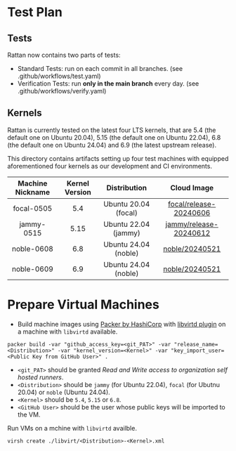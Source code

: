 # Test Plan

## Tests

Rattan now contains two parts of tests:

* Standard Tests: run on each commit in all branches. (see .github/workflows/test.yaml) 
* Verification Tests: run **only in the main branch** every day. (see .github/workflows/verify.yaml)

## Kernels
Rattan is currently tested on the latest four LTS kernels, that are 5.4 (the default one on Ubuntu 20.04), 5.15 (the default one on Ubuntu 22.04), 6.8 (the default one on Ubuntu 24.04) and 6.9 (the latest upstream release).

This directory contains artifacts setting up four test machines with equipped aforementioned four kernels as our development and CI environments.

| Machine Nickname | Kernel Version | Distribution | Cloud Image |
| :---: | :---: | :---: | :---: |
| focal-0505 | 5.4 | Ubuntu 20.04 (focal) | [focal/release-20240606](https://cloud-images.ubuntu.com/releases/focal/release-20230908/ubuntu-20.04-server-cloudimg-amd64-disk-kvm.img) |
| jammy-0515 | 5.15 | Ubuntu 22.04 (jammy) | [jammy/release-20240612](https://cloud-images.ubuntu.com/releases/22.04/release-20230914/ubuntu-22.04-server-cloudimg-amd64-disk-kvm.img) |
| noble-0608 | 6.8 | Ubuntu 24.04 (noble) | [noble/20240521](https://cloud-images.ubuntu.com/releases/24.04/release-20240608/ubuntu-24.04-server-cloudimg-amd64.img) |
| noble-0609 | 6.9 | Ubuntu 24.04 (noble) | [noble/20240521](https://cloud-images.ubuntu.com/releases/24.04/release-20240608/ubuntu-24.04-server-cloudimg-amd64.img) |

# Prepare Virtual Machines

* Build machine images using [Packer by HashiCorp](https://www.packer.io/) with [libvirtd plugin](https://developer.hashicorp.com/packer/plugins/builders/libvirt) on a machine with `libvirtd` available.

```shell
packer build -var "github_access_key=<git_PAT>" -var "release_name=<Distribution>" -var "kernel_version=<Kernel>" -var "key_import_user=<Public Key from GitHub User>" .
```

* `<git_PAT>` should be granted *Read and Write access to organization self hosted runners*.
* `<Distribution>` should be `jammy` (for Ubuntu 22.04), `focal` (for Ubutnu 20.04) or `noble` (Ubuntu 24.04).
* `<Kernel>` should be `5.4`, `5.15` or `6.8`.
* `<GitHub User>` should be the user whose public keys will be imported to the VM.


Run VMs on a mchine with `libvirtd` availble.

```shell
virsh create ./libvirt/<Distribution>-<Kernel>.xml
```